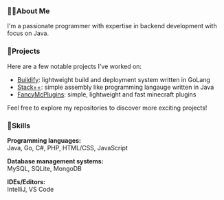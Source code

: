 ### 👨‍💻About Me
I'm a passionate programmer with expertise in backend development with focus on Java.<br>

### 🚀Projects
Here are a few notable projects I've worked on:

 - [Buildify](https://github.com/OliverSchlueter/Buildify): lightweight build and deployment system written in GoLang
 - [Stack++](https://github.com/OliverSchlueter/StackPP): simple assembly like  programming langauge written in Java
 - [FancyMcPlugins](https://github.com/FancyMcPlugins): simple, lightweight and fast minecraft plugins
 
Feel free to explore my repositories to discover more exciting projects!

### 🔭Skills

**Programming languages:**<br>
Java, Go, C#, PHP, HTML/CSS, JavaScript

**Database management systems:**<br>
MySQL, SQLite, MongoDB

**IDEs/Editors:**<br>
IntelliJ, VS Code
